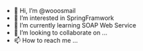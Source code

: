 - 👋 Hi, I’m @wooosmail
- 👀 I’m interested in SpringFramwork
- 🌱 I’m currently learning SOAP Web Service
- 💞️ I’m looking to collaborate on ...
- 📫 How to reach me ...

<!---
wooosmail/wooosmail is a ✨ special ✨ repository because its `README.md` (this file) appears on your GitHub profile.
You can click the Preview link to take a look at your changes.
--->

